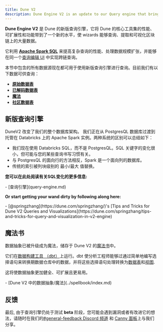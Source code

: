 ```yaml
---
title: Dune V2
description: Dune Engine V2 is an update to our Query engine that brings a new level of performance, scalability and functionality to the core tools that enable Wizards to query, extract, and visualize blockchain data.
---
```


**Dune Engine V2** 是 Dune 的新版查询引擎，它将 Dune 的核心工具集的性能、可扩展性和功能带到了一个新的水平，使 wizards 能够查询、提取和可视化区块链上的大量数据。

它利用 **[Apache Spark SQL](https://spark.apache.org/docs/latest/sql-programming-guide.html)** 来提高复杂查询的性能、处理数据规模扩张，并能够在同一个[查询编辑 UI](../../getting-started/queries/index.md) 中实现跨链查询。

本节中包含的所有数据源现在都可用于使用新版查询引擎进行查询。目前我们有以下数据可供查询：

- [**原始数据表**](../../reference/tables/v2/raw/index.md)
- [**已解码数据表**](../../reference/tables/decoded.md)
- [**魔法**](../../reference/tables/spells.md)
- [**社区数据表**](../../reference/tables/community.md)

## 新版查询引擎

DuneV2 改变了我们的整个数据库架构。 我们正在从 PostgresQL 数据库过渡到托管在 Databricks 上的 Apache Spark 实例。两种系统的区别可以总结如下：

* 我们现在使用 Databricks SQL，而不是 PostgresQL。SQL 关键字的变化很小，但可能与您的某些查询书写习惯有关。
* 与 PostgresQL 的面向行的方法相反，Spark 是一个面向列的数据库。
* 传统的索引被列块级别的 最小/最大 值替换。

**您可以在此处阅读有关SQL变化的更多信息:**

<div class="cards grid" markdown>
- [查询引擎](query-engine.md)
</div>

**Or start getting your wand dirty by following along here:**

<div class="cards grid" markdown>
- [@springzhang](https://dune.com/springzhang/)'s [Tips and Tricks for Dune V2 Queries and Visualizations](https://dune.com/springzhang/tips-and-tricks-for-query-and-visualization-in-v2-engine)
</div>
 

## 魔法书

数据抽象已被升级成为魔法，储存于 Dune V2 的[魔法书](../spellbook/index.md)中。

它们在[数据构建工具 （dbt）](https://docs.getdbt.com/docs/introduction)上运行。dbt 使分析工程师能够过通过简单地编写选择语句来转换期数据仓库中的数据，并将这些选择语句处理转换为[数据表](https://docs.getdbt.com/terms/table)和[视图](https://docs.getdbt.com/terms/view).

这将使数据抽象更加健全、可扩展且更易用。

<div class="cards grid" markdown>
- [Dune V2 中的数据抽象/魔法](../spellbook/index.md)
</div>

## 反馈

最后, 由于查询引擎仍处于测试 **beta** 阶段，您可能会遇到漏洞或者有改进它的想法，请随时在我们的[#general-feedback Discord 频道](https://discord.com/channels/757637422384283659/1012706316755664926) 和 [Canny 面板](https://dune.canny.io)上与我们分享。
